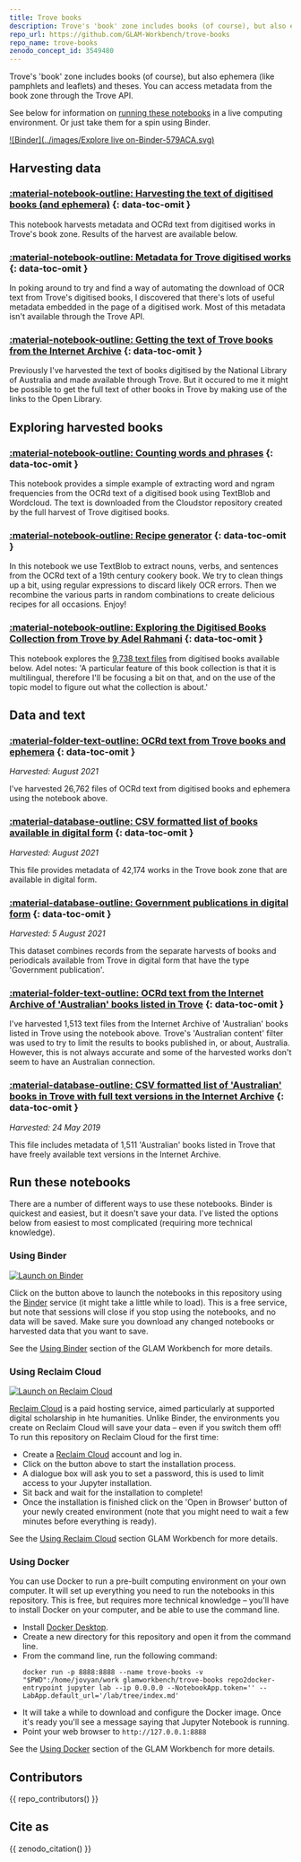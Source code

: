 ```yaml
---
title: Trove books
description: Trove's 'book' zone includes books (of course), but also ephemera (like pamphlets and leaflets) and theses. This repository helps you harvest and explore fulltext and metadata from Trove books.
repo_url: https://github.com/GLAM-Workbench/trove-books
repo_name: trove-books
zenodo_concept_id: 3549480
---
```


Trove's 'book' zone includes books (of course), but also ephemera (like pamphlets and leaflets) and theses. You can access metadata from the book zone through the Trove API.

See below for information on [running these notebooks](#run-these-notebooks) in a live computing environment. Or just take them for a spin using Binder.

[![Binder](../images/Explore live on-Binder-579ACA.svg)](https://mybinder.org/v2/gh/GLAM-Workbench/trove-books/master?urlpath=lab/tree/index.md)

## Harvesting data

### [:material-notebook-outline: Harvesting the text of digitised books (and ephemera)](harvesting-text-of-digitised-books.md) {: data-toc-omit }

This notebook harvests metadata and OCRd text from digitised works in Trove's book zone. Results of the harvest are available below.

### [:material-notebook-outline: Metadata for Trove digitised works](metadata-for-digital-works.md) {: data-toc-omit }

In poking around to try and find a way of automating the download of OCR text from Trove's digitised books, I discovered that there's lots of useful metadata embedded in the page of a digitised work. Most of this metadata isn't available through the Trove API.

### [:material-notebook-outline: Getting the text of Trove books from the Internet Archive](harvesting-text-from-books-in-ia.md) {: data-toc-omit }

Previously I've harvested the text of books digitised by the National Library of Australia and made available through Trove. But it occured to me it might be possible to get the full text of other books in Trove by making use of the links to the Open Library.

## Exploring harvested books

### [:material-notebook-outline: Counting words and phrases](counting-words-and-phrases.md) {: data-toc-omit }

This notebook provides a simple example of extracting word and ngram frequencies from the OCRd text of a digitised book using TextBlob and Wordcloud. The text is downloaded from the Cloudstor repository created by the full harvest of Trove digitised books.

### [:material-notebook-outline: Recipe generator](recipe-generator.md) {: data-toc-omit }

In this notebook we use TextBlob to extract nouns, verbs, and sentences from the OCRd text of a 19th century cookery book. We try to clean things up a bit, using regular expressions to discard likely OCR errors. Then we recombine the various parts in random combinations to create delicious recipes for all occasions. Enjoy!

### [:material-notebook-outline: Exploring the Digitised Books Collection from Trove by Adel Rahmani](exploring-digitised-books-adel-rahmani.md) {: data-toc-omit }

This notebook explores the [9,738 text files](https://glam-workbench.github.io/trove-books/#ocrd-text-from-trove-books-and-ephemera) from digitised books available below. Adel notes:
'A particular feature of this book collection is that it is multilingual, therefore I'll be focusing a bit on that, and on the use of the topic model to figure out what the collection is about.'

## Data and text

### [:material-folder-text-outline: OCRd text from Trove books and ephemera](ocrd-text-from-trove-books.md) {: data-toc-omit }

*Harvested: August 2021*

I've harvested 26,762 files of OCRd text from digitised books and ephemera using the notebook above.

### [:material-database-outline: CSV formatted list of books available in digital form](csv-books-in-digital-form.md) {: data-toc-omit }

*Harvested: August 2021*

This file provides metadata of 42,174 works in the Trove book zone that are available in digital form. 

### [:material-database-outline: Government publications in digital form](government-publications-in-digital-form.md) {: data-toc-omit }

*Harvested: 5 August 2021*

This dataset combines records from the separate harvests of books and periodicals available from Trove in digital form that have the type 'Government publication'.

### [:material-folder-text-outline: OCRd text from the Internet Archive of 'Australian' books listed in Trove](ocrd-text-from-ia.md) {: data-toc-omit }

I've harvested 1,513 text files from the Internet Archive of 'Australian' books listed in Trove using the notebook above. Trove's 'Australian content' filter was used to try to limit the results to books published in, or about, Australia. However, this is not always accurate and some of the harvested works don't seem to have an Australian connection.

### [:material-database-outline: CSV formatted list of 'Australian' books in Trove with full text versions in the Internet Archive](csv-australian-books-in-ia.md) {: data-toc-omit }

*Harvested: 24 May 2019*

This file includes metadata of 1,511 'Australian' books listed in Trove that have freely available text versions in the Internet Archive. 

## Run these notebooks

There are a number of different ways to use these notebooks. Binder is quickest and easiest, but it doesn't save your data. I've listed the options below from easiest to most complicated (requiring more technical knowledge).

### Using Binder

[![Launch on Binder](https://mybinder.org/badge_logo.svg)](https://mybinder.org/v2/gh/GLAM-Workbench/trove-books/master?urlpath=lab/tree/index.md)

Click on the button above to launch the notebooks in this repository using the [Binder](https://mybinder.org/) service (it might take a little while to load). This is a free service, but note that sessions will close if you stop using the notebooks, and no data will be saved. Make sure you download any changed notebooks or harvested data that you want to save.

See the [Using Binder](https://glam-workbench.net/using-binder/) section of the GLAM Workbench for more details.

### Using Reclaim Cloud

[![Launch on Reclaim Cloud](https://glam-workbench.github.io/images/launch-on-reclaim-cloud.svg)](https://app.my.reclaim.cloud/?manifest=https://raw.githubusercontent.com/GLAM-Workbench/trove-books/master/reclaim-manifest.jps)

[Reclaim Cloud](https://reclaim.cloud/) is a paid hosting service, aimed particularly at supported digital scholarship in hte humanities. Unlike Binder, the environments you create on Reclaim Cloud will save your data – even if you switch them off! To run this repository on Reclaim Cloud for the first time:

* Create a [Reclaim Cloud](https://reclaim.cloud/) account and log in.
* Click on the button above to start the installation process.
* A dialogue box will ask you to set a password, this is used to limit access to your Jupyter installation.
* Sit back and wait for the installation to complete!
* Once the installation is finished click on the 'Open in Browser' button of your newly created environment (note that you might need to wait a few minutes before everything is ready).

See the [Using Reclaim Cloud](https://glam-workbench.net/using-reclaim-cloud/) section GLAM Workbench for more details.

### Using Docker

You can use Docker to run a pre-built computing environment on your own computer. It will set up everything you need to run the notebooks in this repository. This is free, but requires more technical knowledge – you'll have to install Docker on your computer, and be able to use the command line.

* Install [Docker Desktop](https://docs.docker.com/get-docker/).
* Create a new directory for this repository and open it from the command line.
* From the command line, run the following command:  
  ```
  docker run -p 8888:8888 --name trove-books -v "$PWD":/home/jovyan/work glamworkbench/trove-books repo2docker-entrypoint jupyter lab --ip 0.0.0.0 --NotebookApp.token='' --LabApp.default_url='/lab/tree/index.md'
  ```
* It will take a while to download and configure the Docker image. Once it's ready you'll see a message saying that Jupyter Notebook is running.
* Point your web browser to `http://127.0.0.1:8888`

See the [Using Docker](https://glam-workbench.net/using-docker/) section of the GLAM Workbench for more details.

## Contributors

{{ repo_contributors() }}

## Cite as

{{ zenodo_citation() }}
